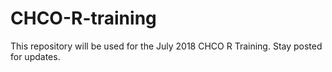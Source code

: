 # CHCO-R-training

This repository will be used for the July 2018 CHCO R Training. Stay posted for updates.
